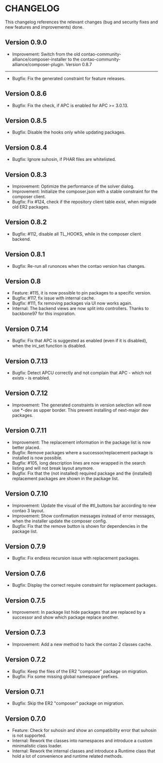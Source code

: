 CHANGELOG
=========

This changelog references the relevant changes (bug and security fixes and new features and improvements) done.

Version 0.9.0
-------------

* Improvement: Switch from the old contao-community-alliance/composer-installer to the contao-community-alliance/composer-plugin.
Version 0.8.7
-------------

* Bugfix: Fix the generated constraint for feature releases.

Version 0.8.6
-------------

* Bugfix: Fix the check, if APC is enabled for APC >= 3.0.13.

Version 0.8.5
-------------

* Bugfix: Disable the hooks only while updating packages.

Version 0.8.4
-------------

* Bugfix: Ignore suhosin, if PHAR files are whitelisted.

Version 0.8.3
-------------

* Improvement: Optimize the performance of the solver dialog.
* Improvement: Initialize the composer.json with a stable constraint for the composer client.
* Bugfix: Fix #124, check if the repository client table exist, when migrade old ER2 packages.

Version 0.8.2
-------------

* Bugfix: #112, disable all TL_HOOKS, while in the composer client backend.

Version 0.8.1
-------------

* Bugfix: Re-run all runonces when the contao version has changes.

Version 0.8
-----------

* Feature: #115, it is now possible to pin packages to a specific version.
* Bugfix: #117, fix issue with internal cache.
* Bugfix: #111, fix removing packages via UI now works again.
* Internal: The backend views are now split into controllers. Thanks to backbone97 for this inspiration.

Version 0.7.14
--------------

* Bugfix: Fix that APC is suggested as enabled (even if it is disabled), when the ini_set function is disabled.

Version 0.7.13
--------------

* Bugfix: Detect APCU correctly and not complain that APC - which not exists - is enabled.

Version 0.7.12
--------------

* Improvement: The generated constraints in version selection will now use *-dev as upper border. This prevent installing of next-major dev packages.

Version 0.7.11
--------------

* Improvement: The replacement information in the package list is now better placed.
* Bugfix: Remove packages where a successor/replacement package is installed is now possible.
* Bugfix: #105, long description lines are now wrapped in the search listing and will not break layout anymore.
* Bugfix: Fix that the (not installed) required package and the (installed) replacement packages are shown in the package list.

Version 0.7.10
--------------

* Improvement: Update the visual of the #tl_buttons bar according to new contao 3 layout.
* Improvement: Show confirmation messages instead of error messages, when the installer update the composer config.
* Bugfix: Fix that the remove button is shown for dependencies in the package list.

Version 0.7.9
-------------

* Bugfix: Fix endless recursion issue with replacement packages.

Version 0.7.6
-------------

* Bugfix: Display the correct require constraint for replacement packages.

Version 0.7.5
-------------

* Improvement: In package list hide packages that are replaced by a successor and show which package replace another.

Version 0.7.3
-------------

* Improvement: Add a new method to hack the contao 2 classes cache.

Version 0.7.2
-------------

* Bugfix: Keep the files of the ER2 "composer" package on migration.
* Bugfix: Fix some missing global namespace prefixes.

Version 0.7.1
-------------

* Bugfix: Skip the ER2 "composer" package on migration.

Version 0.7.0
-------------

* Feature: Check for suhosin and show an compatibility error that suhosin is not supported.
* Internal: Rework the classes into namespaces and introduce a custom minimalistic class loader.
* Internal: Rework the internal classes and introduce a Runtime class that hold a lot of convenience and runtime related methods.
